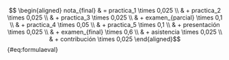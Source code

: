 $$ \begin{aligned}
nota_{final} & = practica_1 \times 0,025 \\
             & + practica_2 \times 0,025 \\
             & + practica_3 \times 0,025 \\
             & + examen_{parcial} \times 0,1 \\
             & + practica_4 \times 0,05 \\
             & + practica_5 \times 0,1 \\
             & + presentación \times 0,025 \\
             & + examen_{final} \times 0,6 \\
             & + asistencia \times 0,025 \\
             & + contribución \times 0,025
\end{aligned}$${#eq:formulaeval}
